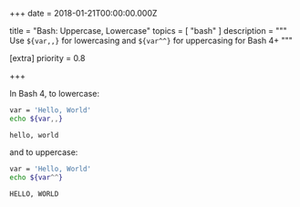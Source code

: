
+++
date = 2018-01-21T00:00:00.000Z


title = "Bash: Uppercase, Lowercase"
topics = [ "bash" ]
description = """
Use `${var,,}` for lowercasing and `${var^^}` for uppercasing for Bash 4+
"""

[extra]
priority = 0.8

+++

In Bash 4, to lowercase:

```bash
var = 'Hello, World'
echo ${var,,}
```
```
hello, world
```

and to uppercase:

```bash
var = 'Hello, World'
echo ${var^^}
```
```
HELLO, WORLD
```
